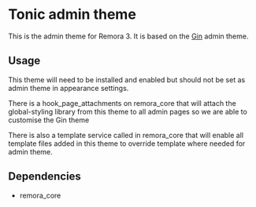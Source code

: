 # Tonic admin theme
This is the admin theme for Remora 3. It is based on the [Gin](https://www.drupal.org/project/gin) admin theme.

## Usage
This theme will need to be installed and enabled but should not be set as admin theme in appearance settings.

There is a hook_page_attachments on remora_core that will attach the global-styling library from this theme to all admin pages so we are able to customise the Gin theme

There is also a template service called in remora_core that will enable all template files added in this theme to override template where needed for admin theme.

## Dependencies
- remora_core